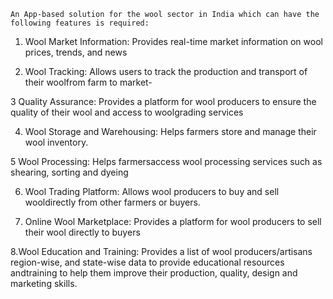 
    An App-based solution for the wool sector in India which can have the following features is required: 
    
 1. Wool Market Information: Provides real-time market information on wool prices, trends, and news

 2. Wool Tracking: Allows users to track the production and transport of their woolfrom farm to market-

 3 Quality Assurance: Provides a platform for wool producers to ensure the quality of their wool and access to woolgrading services

 4. Wool Storage and Warehousing: Helps farmers store and manage their wool inventory. 

 5 Wool Processing: Helps farmersaccess wool processing services such as shearing, sorting and dyeing 

 6. Wool Trading Platform: Allows wool producers to buy and sell wooldirectly from other farmers or buyers.

 7. Online Wool Marketplace: Provides a platform for wool producers to sell their wool directly to buyers

 8.Wool Education and Training: Provides a list of wool producers/artisans region-wise, and state-wise data to
 provide educational resources andtraining to help them improve their production, quality, design and marketing skills.
